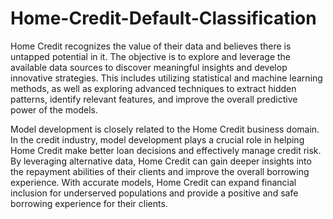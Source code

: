 # Home-Credit-Default-Classification

Home Credit recognizes the value of their data and believes there is untapped potential in it. The objective is to explore and leverage the available data sources to discover meaningful insights and develop innovative strategies. This includes utilizing statistical and machine learning methods, as well as exploring advanced techniques to extract hidden patterns, identify relevant features, and improve the overall predictive power of the models.

Model development is closely related to the Home Credit business domain. In the credit industry, model development plays a crucial role in helping Home Credit make better loan decisions and effectively manage credit risk. By leveraging alternative data, Home Credit can gain deeper insights into the repayment abilities of their clients and improve the overall borrowing experience. With accurate models, Home Credit can expand financial inclusion for underserved populations and provide a positive and safe borrowing experience for their clients.
